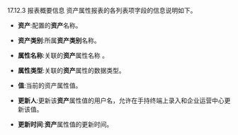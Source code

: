 17.12.3	报表概要信息
资产属性报表的各列表项字段的信息说明如下。

* **资产**:配置的**资产**名称。

* **资产类别**:所属**资产类别**名称。

* **属性名称**:关联的**资产**属性名称 。

* **属性类型**:关联的**资产**属性的数据类型。

* **值**:当前的资产属性值。

* **更新人**:更新该**资产**属性值的用户名，允许在手持终端上录入和企业运营中心更新该值。

* **更新时间**:**资产**属性值的更新时间。